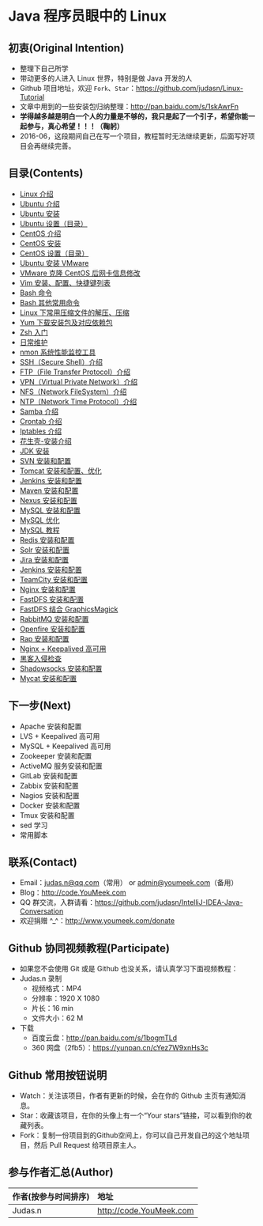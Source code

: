 # Java 程序员眼中的 Linux

## 初衷(Original Intention)

- 整理下自己所学
- 带动更多的人进入 Linux 世界，特别是做 Java 开发的人
- Github 项目地址，欢迎 `Fork`、`Star`：<https://github.com/judasn/Linux-Tutorial>
- 文章中用到的一些安装包归纳整理：<http://pan.baidu.com/s/1skAwrFn>
- **学得越多越是明白一个人的力量是不够的，我只是起了一个引子，希望你能一起参与，真心希望！！！（鞠躬）**
- 2016-06，这段期间自己在写一个项目，教程暂时无法继续更新，后面写好项目会再继续完善。

## 目录(Contents)

- [Linux 介绍](Linux.md)
- [Ubuntu 介绍](Ubuntu.md)
- [Ubuntu 安装](Ubuntu-Install.md)
- [Ubuntu 设置（目录）](ubuntu-settings/ubuntu-settings-toc.md)
- [CentOS 介绍](CentOS.md)
- [CentOS 安装](CentOS-Install.md)
- [CentOS 设置（目录）](centos-settings/centos-settings-toc.md)
- [Ubuntu 安装 VMware](Ubuntu-Install-VMware.md)
- [VMware 克隆 CentOS 后网卡信息修改](CentOS-Virtual-Machine-Copy-Settings.md)
- [Vim 安装、配置、快捷键列表](Vim-Install-And-Settings.md)
- [Bash 命令](Bash.md)
- [Bash 其他常用命令](Bash-Other-Bash.md)
- [Linux 下常用压缩文件的解压、压缩](File-Extract-Compress.md)
- [Yum 下载安装包及对应依赖包](Off-line-Yum-Install.md)
- [Zsh 入门](Zsh.md)
- [日常维护](maintenance.md)
- [nmon 系统性能监控工具](Nmon.md)
- [SSH（Secure Shell）介绍](SSH.md)
- [FTP（File Transfer Protocol）介绍](FTP.md)
- [VPN（Virtual Private Network）介绍](VPN.md)
- [NFS（Network FileSystem）介绍](NFS.md)
- [NTP（Network Time Protocol）介绍](NTP.md)
- [Samba 介绍](Samba.md)
- [Crontab 介绍](Crontab.md)
- [Iptables 介绍](Iptables.md)
- [花生壳-安装介绍](Hsk-Install.md)
- [JDK 安装](JDK-Install.md)
- [SVN 安装和配置](SVN-Install-And-Settings.md)
- [Tomcat 安装和配置、优化](Tomcat-Install-And-Settings.md)
- [Jenkins 安装和配置](Jenkins-Install-And-Settings.md)
- [Maven 安装和配置](Maven-Install-And-Settings.md)
- [Nexus 安装和配置](Nexus-Install-And-Settings.md)
- [MySQL 安装和配置](Mysql-Install-And-Settings.md)
- [MySQL 优化](Mysql-Optimize.md)
- [MySQL 教程](Mysql-Tutorial.md)
- [Redis 安装和配置](Redis-Install-And-Settings.md)
- [Solr 安装和配置](Solr-Install-And-Settings.md)
- [Jira 安装和配置](Jira-Install-And-Settings.md)
- [Jenkins 安装和配置](Jenkins-Install-And-Settings.md)
- [TeamCity 安装和配置](TeamCity-Install-And-Settings.md)
- [Nginx 安装和配置](Nginx-Install-And-Settings.md)
- [FastDFS 安装和配置](FastDFS-Install-And-Settings.md)
- [FastDFS 结合 GraphicsMagick](FastDFS-Nginx-Lua-GraphicsMagick.md)
- [RabbitMQ 安装和配置](RabbitMQ-Install-And-Settings.md)
- [Openfire 安装和配置](Openfire-Install-And-Settings.md)
- [Rap 安装和配置](Rap-Install-And-Settings.md)
- [Nginx + Keepalived 高可用](Nginx-Keepalived-Install-And-Settings.md)
- [黑客入侵检查](Was-Hacked.md)
- [Shadowsocks 安装和配置](http://code.youmeek.com/2016/08/19/2016/08/VPS/)
- [Mycat 安装和配置](Mycat-Install-And-Settings.md)


## 下一步(Next)

- Apache 安装和配置
- LVS + Keepalived 高可用
- MySQL + Keepalived 高可用
- Zookeeper 安装和配置
- ActiveMQ 服务安装和配置
- GitLab 安装和配置
- Zabbix 安装和配置
- Nagios 安装和配置
- Docker 安装和配置
- Tmux 安装和配置
- sed 学习
- 常用脚本

## 联系(Contact)

- Email：judas.n@qq.com（常用） or admin@youmeek.com（备用）
- Blog：<http://code.YouMeek.com>
- QQ 群交流，入群请看：<https://github.com/judasn/IntelliJ-IDEA-Java-Conversation>
- 欢迎捐赠 ^_^：<http://www.youmeek.com/donate>


## Github 协同视频教程(Participate)

- 如果您不会使用 Git 或是 Github 也没关系，请认真学习下面视频教程：
- Judas.n 录制
    - 视频格式：MP4
    - 分辨率：1920 X 1080
    - 片长：16 min
    - 文件大小：62 M
- 下载
    - 百度云盘：<http://pan.baidu.com/s/1bogmTLd>
    - 360 网盘（2fb5）：<https://yunpan.cn/cYez7W9xnHs3c>

## Github 常用按钮说明

- Watch：关注该项目，作者有更新的时候，会在你的 Github 主页有通知消息。
- Star：收藏该项目，在你的头像上有一个“Your stars”链接，可以看到你的收藏列表。
- Fork：复制一份项目到的Github空间上，你可以自己开发自己的这个地址项目，然后 Pull Request 给项目原主人。 

## 参与作者汇总(Author)

|作者(按参与时间排序)|地址|
|:---------|:---------|
|Judas.n|<http://code.YouMeek.com>|
